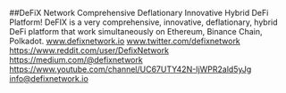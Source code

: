 ##DeFiX Network
Comprehensive Deflationary Innovative Hybrid DeFi Platform!
DeFIX is a very comprehensive, innovative, deflationary, hybrid DeFi platform that work simultaneously on Ethereum, Binance Chain, Polkadot.
www.defixnetwork.io
www.twitter.com/defixnetwork
https://www.reddit.com/user/DefixNetwork
https://medium.com/@defixnetwork
https://www.youtube.com/channel/UC67UTY42N-IjWPR2ald5yJg
info@defixnetwork.io
